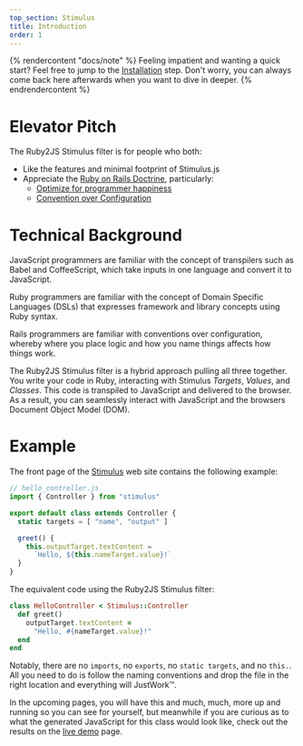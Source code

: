 ```yaml
---
top_section: Stimulus
title: Introduction
order: 1
---
```



{% rendercontent "docs/note" %}
Feeling impatient and wanting a quick start?  Feel free to jump to the
[Installation](installation) step.  Don't worry, you can always come back
here afterwards when you want to dive in deeper.
{% endrendercontent %}

# Elevator Pitch

The Ruby2JS Stimulus filter is for people who both:
  * Like the features and minimal footprint of Stimulus.js
  * Appreciate the [Ruby on Rails Doctrine](https://rubyonrails.org/doctrine/), particularly:
      * [Optimize for programmer happiness](https://rubyonrails.org/doctrine/#optimize-for-programmer-happiness)
      * [Convention over Configuration](https://rubyonrails.org/doctrine/#convention-over-configuration)

# Technical Background

JavaScript programmers are familiar with the concept of transpilers such as
Babel and CoffeeScript, which take inputs in one language and convert it to
JavaScript.

Ruby programmers are familiar with the concept of Domain Specific Languages
(DSLs) that expresses framework and library concepts using Ruby syntax.

Rails programmers are familiar with conventions over configuration, whereby
where you place logic and how you name things affects how things work.

The Ruby2JS Stimulus filter is a hybrid approach pulling all three together.
You write your code in Ruby, interacting with Stimulus *Targets*, *Values*,
and *Classes*.  This code is transpiled to JavaScript and delivered to the
browser.  As a result, you can seamlessly interact with JavaScript and the
browsers Document Object Model (DOM).

# Example

The front page of the [Stimulus](https://stimulus.hotwire.dev/) web site
contains the following example:

```javascript
// hello_controller.js
import { Controller } from "stimulus"

export default class extends Controller {
  static targets = [ "name", "output" ]

  greet() {
    this.outputTarget.textContent =
      `Hello, ${this.nameTarget.value}!`
  }
}
```

The equivalent code using the Ruby2JS Stimulus filter:

```ruby
class HelloController < Stimulus::Controller
  def greet()
    outputTarget.textContent =
      "Hello, #{nameTarget.value}!"
  end
end
```

Notably, there are no `imports`, no `exports`, no `static targets`, and no
`this.`.  All you need to do is follow the naming conventions and drop the
file in the right location and everything will JustWork™.

In the upcoming pages, you will have this and much, much, more up and running
so you can see for yourself, but meanwhile if you are curious as to what the
generated JavaScript for this class would look like, check out the results on the
[live demo](../../demo/?es2022&filter=stimulus%2Cesm&autoexports=default&ruby=class%20HelloController%20%3C%20Stimulus%3A%3AController%0A%20%20def%20greet%28%29%0A%20%20%20%20outputTarget.textContent%20%3D%0A%20%20%20%20%20%20%22Hello%2C%20%23%7BnameTarget.value%7D%21%22%0A%20%20end%0Aend) page.
